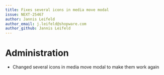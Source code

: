 ```yaml
---
title: Fixes several icons in media move modal
issue: NEXT-25467
author: Jannis Leifeld
author_email: j.leifeld@shopware.com
author_github: Jannis Leifeld
---
```

# Administration
* Changed several icons in media move modal to make them work again
